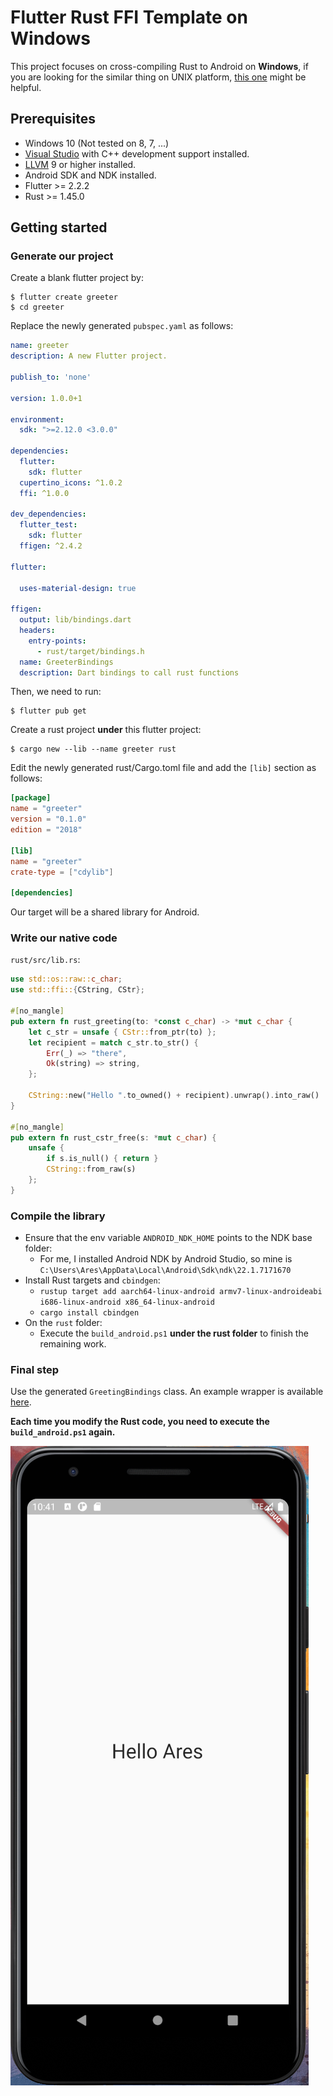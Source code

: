 # Flutter Rust FFI Template on Windows

This project focuses on cross-compiling Rust to Android on **Windows**, if you are looking for the similar thing on UNIX platform, [this one](https://github.com/brickpop/flutter-rust-ffi) might be helpful.

## Prerequisites
* Windows 10 (Not tested on 8, 7, ...)
* [Visual Studio](https://visualstudio.microsoft.com/) with C++ development support installed.
* [LLVM](https://releases.llvm.org/download.html) 9 or higher installed.
* Android SDK and NDK installed.
* Flutter >= 2.2.2
* Rust >= 1.45.0

## Getting started

### Generate our project

Create a blank flutter project by:
```shell
$ flutter create greeter
$ cd greeter
```

Replace the newly generated `pubspec.yaml` as follows:
```yaml
name: greeter
description: A new Flutter project.

publish_to: 'none'

version: 1.0.0+1

environment:
  sdk: ">=2.12.0 <3.0.0"

dependencies:
  flutter:
    sdk: flutter
  cupertino_icons: ^1.0.2
  ffi: ^1.0.0

dev_dependencies:
  flutter_test:
    sdk: flutter
  ffigen: ^2.4.2

flutter:

  uses-material-design: true

ffigen:
  output: lib/bindings.dart
  headers:
    entry-points:
      - rust/target/bindings.h
  name: GreeterBindings
  description: Dart bindings to call rust functions
```

Then, we need to run:
```shell
$ flutter pub get
```

Create a rust project **under** this flutter project:
```shell
$ cargo new --lib --name greeter rust
```

Edit the newly generated rust/Cargo.toml file and add the `[lib]` section as follows:
```toml
[package]
name = "greeter"
version = "0.1.0"
edition = "2018"

[lib]
name = "greeter"
crate-type = ["cdylib"]

[dependencies]
```

Our target will be a shared library for Android.

### Write our native code
`rust/src/lib.rs`:
```rust
use std::os::raw::c_char;
use std::ffi::{CString, CStr};

#[no_mangle]
pub extern fn rust_greeting(to: *const c_char) -> *mut c_char {
    let c_str = unsafe { CStr::from_ptr(to) };
    let recipient = match c_str.to_str() {
        Err(_) => "there",
        Ok(string) => string,
    };

    CString::new("Hello ".to_owned() + recipient).unwrap().into_raw()
}

#[no_mangle]
pub extern fn rust_cstr_free(s: *mut c_char) {
    unsafe {
        if s.is_null() { return }
        CString::from_raw(s)
    };
}
```
### Compile the library
* Ensure that the env variable `ANDROID_NDK_HOME` points to the NDK base folder:
  * For me, I installed Android NDK by Android Studio, so mine is `C:\Users\Ares\AppData\Local\Android\Sdk\ndk\22.1.7171670`
* Install Rust targets and `cbindgen`:
  * `rustup target add aarch64-linux-android armv7-linux-androideabi i686-linux-android x86_64-linux-android`
  * `cargo install cbindgen`
* On the `rust` folder:
  * Execute the `build_android.ps1` **under the rust folder** to finish the remaining work.

### Final step
Use the generated `GreetingBindings` class. An example wrapper is available [here](lib/greeter.dart).

**Each time you modify the Rust code, you need to execute the `build_android.ps1` again.**

![](screenshot/ffi.png)

